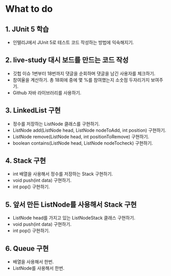 # What to do

## 1. JUnit 5 학습
- 인텔리J에서 JUnit 5로 테스트 코드 작성하는 방법에 익숙해지기.

## 2. live-study 대시 보드를 만드는 코드 작성
- 깃헙 이슈 1번부터 18번까지 댓글을 순회하며 댓글을 남긴 사용자를 체크하기.
- 참여율을 계산하기. 총 18회에 중에 몇 %를 참여했는지 소숫점 두자리가지 보여주기.
- Github 자바 라이브러리를 사용하기.

## 3. LinkedList 구현
- 정수를 저장하는 ListNode 클래스를 구현하기.
- ListNode add(ListNode head, ListNode nodeToAdd, int position) 구현하기.
- ListNode remove(ListNode head, int positionToRemove) 구현하기.
- boolean contains(ListNode head, ListNode nodeTocheck) 구현하기.

## 4. Stack 구현
- int 배열을 사용해서 정수를 저장하는 Stack 구현하기.
- void push(int data) 구현하기.
- int pop() 구현하기.

## 5. 앞서 만든 ListNode를 사용해서 Stack 구현
- ListNode head를 가지고 있는 ListNodeStack 클래스 구현하기.
- void push(int data) 구현하기.
- int pop() 구현하기.

## 6. Queue 구현
- 배열을 사용해서 한번.
- ListNode를 사용해서 한번.